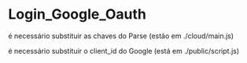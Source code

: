 # Login_Google_Oauth

é necessário substituir as chaves do Parse (estão em ./cloud/main.js)

é necessário substituir o client_id do Google (está em ./public/script.js)